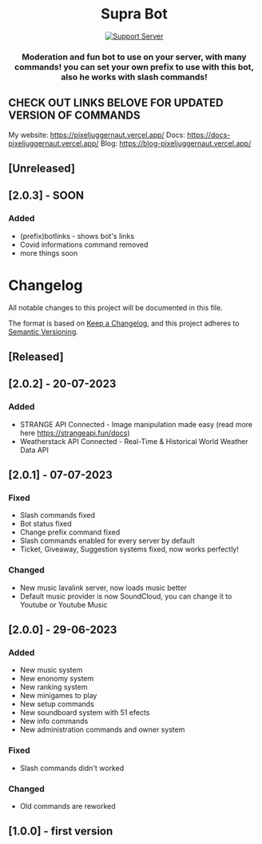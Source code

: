 <h1 align="center"> Supra Bot  </h1>
<p align="center">
<a href="https://discord.gg/EKVzH5tqhR"><img alt="Support Server" src="https://img.shields.io/badge/Discord-7289DA?style=for-the-badge&logo=discord&logoColor=white"></a>
</p>
<h3 align="center">Moderation and fun bot to use on your server, with many commands! you can set your own prefix to use with this bot, also he works with slash commands!</h3>

## CHECK OUT LINKS BELOVE FOR UPDATED VERSION OF COMMANDS
My website: https://pixeljuggernaut.vercel.app/
Docs: https://docs-pixeljuggernaut.vercel.app/
Blog: https://blog-pixeljuggernaut.vercel.app/

## [Unreleased]

## [2.0.3] - SOON

### Added

- (prefix)botlinks - shows bot's links
- Covid informations command removed
- more things soon

# Changelog

All notable changes to this project will be documented in this file.

The format is based on [Keep a Changelog](https://keepachangelog.com/en/1.0.0/),
and this project adheres to [Semantic Versioning](https://semver.org/spec/v2.0.0.html).

## [Released]
  
## [2.0.2] - 20-07-2023

### Added

- STRANGE API Connected - Image manipulation made easy (read more here https://strangeapi.fun/docs)
- Weatherstack API Connected - Real-Time & Historical World Weather Data API

## [2.0.1] - 07-07-2023

### Fixed

- Slash commands fixed
- Bot status fixed
- Change prefix command fixed
- Slash commands enabled for every server by default
- Ticket, Giveaway, Suggestion systems fixed, now works perfectly!

### Changed

- New music lavalink server, now loads music better
- Default music provider is now SoundCloud, you can change it to Youtube or Youtube Music
  
## [2.0.0] - 29-06-2023

### Added

- New music system
- New enonomy system
- New ranking system
- New minigames to play
- New setup commands
- New soundboard system with 51 efects
- New info commands
- New administration commands and owner system

### Fixed

- Slash commands didn't worked

### Changed

- Old commands are reworked

## [1.0.0] - first version



